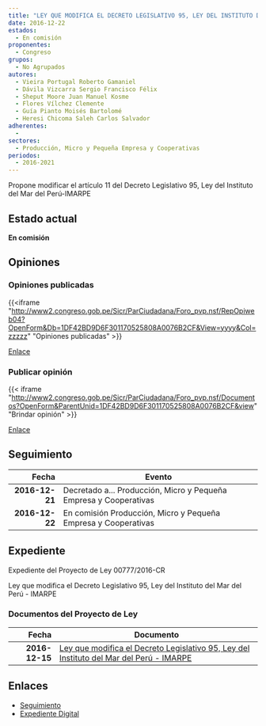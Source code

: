 ```yaml
---
title: "LEY QUE MODIFICA EL DECRETO LEGISLATIVO 95, LEY DEL INSTITUTO DEL MAR DEL PERÚ-IMARPE"
date: 2016-12-22
estados: 
  - En comisión
proponentes: 
  - Congreso
grupos: 
  - No Agrupados
autores: 
  - Vieira Portugal Roberto Gamaniel
  - Dávila Vizcarra Sergio Francisco Félix
  - Sheput Moore Juan Manuel Kosme
  - Flores Vílchez Clemente
  - Guía Pianto Moisés Bartolomé
  - Heresi Chicoma Saleh Carlos Salvador
adherentes: 
  - 
sectores: 
  - Producción, Micro y Pequeña Empresa y Cooperativas
periodos: 
  - 2016-2021
---
```


Propone modificar el artículo 11 del Decreto Legislativo 95, Ley del Instituto del Mar del Perú-IMARPE


## Estado actual

**En comisión**

## Opiniones

### Opiniones publicadas

{{<iframe "http://www2.congreso.gob.pe/Sicr/ParCiudadana/Foro_pvp.nsf/RepOpiweb04?OpenForm&Db=1DF42BD9D6F301170525808A0076B2CF&View=yyyy&Col=zzzzz" "Opiniones publicadas" >}}

[Enlace](http://www2.congreso.gob.pe/Sicr/ParCiudadana/Foro_pvp.nsf/RepOpiweb04?OpenForm&Db=1DF42BD9D6F301170525808A0076B2CF&View=yyyy&Col=zzzzz)
### Publicar opinión

{{< iframe "http://www2.congreso.gob.pe/Sicr/ParCiudadana/Foro_pvp.nsf/Documentos?OpenForm&ParentUnid=1DF42BD9D6F301170525808A0076B2CF&view" "Brindar opinión" >}}

[Enlace](http://www2.congreso.gob.pe/Sicr/ParCiudadana/Foro_pvp.nsf/Documentos?OpenForm&ParentUnid=1DF42BD9D6F301170525808A0076B2CF&view)

## Seguimiento

| Fecha | Evento |
|------:|--------|
| **2016-12-21** | Decretado a... Producción, Micro y Pequeña Empresa y Cooperativas|
| **2016-12-22** | En comisión Producción, Micro y Pequeña Empresa y Cooperativas|


## Expediente

Expediente del Proyecto de Ley 00777/2016-CR

Ley que modifica el Decreto Legislativo 95, Ley del Instituto del Mar del Perú - IMARPE


### Documentos del Proyecto de Ley

| Fecha | Documento |
|------:|--------|
| **2016-12-15** | [Ley que modifica el Decreto Legislativo 95, Ley del Instituto del Mar del Perú - IMARPE](http://www.leyes.congreso.gob.pe/Documentos/2016_2021/Proyectos_de_Ley_y_de_Resoluciones_Legislativas/PL0077720161215.pdf) |

## Enlaces 

- [Seguimiento](http://www2.congreso.gob.pe/Sicr/TraDocEstProc/CLProLey2016.nsf/f7fff46988ca05b1052578e100829cc7/6d6f1ded3539623e0525808a008132fb?OpenDocument)
- [Expediente Digital](http://www2.congreso.gob.pehttp://www2.congreso.gob.pe/Sicr/TraDocEstProc/CLProLey2016.nsf/f7fff46988ca05b1052578e100829cc7/6d6f1ded3539623e0525808a008132fb?OpenDocument&Click=05257FB7005EB655.eb71d0cf91d8294e05256cdf006b5706/$Body/0.1C6C)
